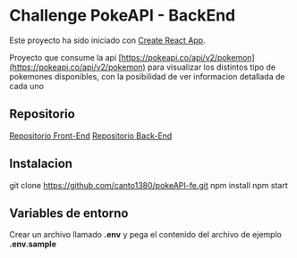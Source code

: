 # Challenge PokeAPI - BackEnd

Este proyecto ha sido iniciado con [Create React App](https://github.com/facebook/create-react-app).

Proyecto que consume la api [https://pokeapi.co/api/v2/pokemon](https://pokeapi.co/api/v2/pokemon) para visualizar los distintos tipo de pokemones disponibles, con la posibilidad de ver informacion detallada de cada uno

## Repositorio
[Repositorio Front-End](https://github.com/canto1380/pokeAPI-fe)
[Repositorio Back-End](https://github.com/canto1380/pokeAPI-be)
## Instalacion
git clone https://github.com/canto1380/pokeAPI-fe.git
npm install
npm start

## Variables de entorno
Crear un archivo llamado **.env** y pega el contenido del archivo de ejemplo **.env.sample**
